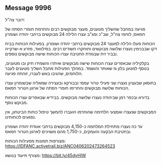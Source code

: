 ## Message 9996

דובר צה"ל:

פגיעה במחבל שהשליך מטענים, מעצר מבוקשים רבים והחרמת חומרי הסתה של חמאס; לוחמי צה"ל, שב"כ ומג"ב עצרו הלילה 24 מבוקשים ברחבי יהודה ושומרון

הכוחות פעלו הלילה למעצר 24 מבוקשים ברחבי יהודה ושומרון. בפעילות הכוחות בבית דקו שבבנימין נעצרו שלושה מבוקשים ותוחקרו חשודים רבים. בסילוואד, מזרע א-שרקייה ובביר זית שבגזרת החטיבה עצרו הכוחות שישה מבוקשים נוספים.

בקלקיליה שבאפרים עצרו הכוחות שישה מבוקשים ואיתרו והשמידו תיק ובו מטענים, בנוסף למטען בלון גז שאותר והושמד. במהלך הפעילות מחבל השליך מטענים לעבר הלוחמים, שהגיבו באש לעברו, זוהתה פגיעה.

בחוסאן שבעציון נעצרו שני פעילי טרור עממי ובבורקא ובעצירה שמאליה שבשומרון עצרו הכוחות שלושה מבוקשים והחרימו חומרי הסתה של ארגון הטרור חמאס.

בדורא ובכפר רמן שביהודה נעצרו שלושה מבוקשים. בבידיא שבאפרים עצרו הכוחות מבוקש נוסף.

המבוקשים שנעצרו ואמצעי הלחימה שהוחרמו הועברו להמשך טיפול כוחות הביטחון, אין נפגעים לכוחותינו.

עד כה נעצרו מתחילת המלחמה כ-4,150 מבוקשים ברחבי אוגדת יהודה ושומרון ובחטיבת הבקעה והעמקים, כ-1,750 מהם משויכים לארגון הטרור חמאס.

מצורפות תמונות מפעילות הכוחות: https://IDFANC.activetrail.biz/ANC0406202473264523

מצורף תיעוד בנושא: https://bit.ly/45dyHIW

